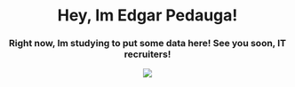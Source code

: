 <div>
  <h1 align="center">
    Hey, Im Edgar Pedauga!
  </h1>
  <h3 align="center">
    Right now, Im studying to put some data here! See you soon, IT recruiters!
  </h3>
</div>
<div align="center">
  <a href="https://www.youtube.com/watch?v=eXvBjCO19QY" target="_blank"><img src="https://i.ibb.co/WpkGT55/banner.png"></a>
</div>
